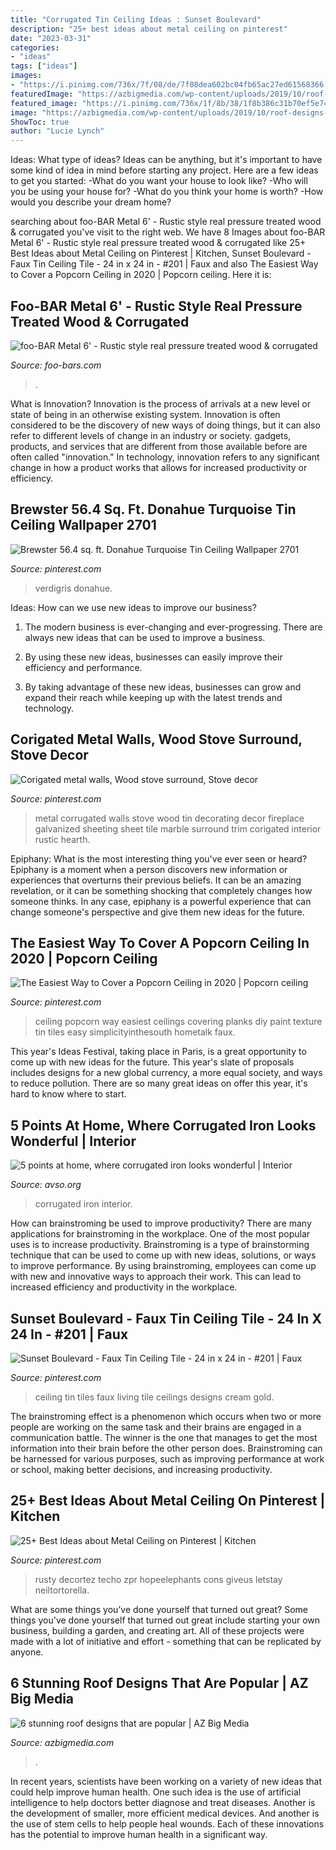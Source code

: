 ```yaml
---
title: "Corrugated Tin Ceiling Ideas : Sunset Boulevard"
description: "25+ best ideas about metal ceiling on pinterest"
date: "2023-03-31"
categories:
- "ideas"
tags: ["ideas"]
images:
- "https://i.pinimg.com/736x/7f/08/de/7f08dea602bc04fb65ac27ed61568366.jpg"
featuredImage: "https://azbigmedia.com/wp-content/uploads/2019/10/roof-designs-1024x482.png"
featured_image: "https://i.pinimg.com/736x/1f/8b/38/1f8b386c31b70ef5e749027be0f81178.jpg"
image: "https://azbigmedia.com/wp-content/uploads/2019/10/roof-designs-1024x482.png"
ShowToc: true
author: "Lucie Lynch"
---
```



Ideas: What type of ideas?
Ideas can be anything, but it's important to have some kind of idea in mind before starting any project. Here are a few ideas to get you started: 
-What do you want your house to look like? 
-Who will you be using your house for? 
-What do you think your home is worth? 
-How would you describe your dream home?

	

		
searching about foo-BAR Metal 6&#039; - Rustic style real pressure treated wood &amp; corrugated you've visit to the right web. We have 8 Images about foo-BAR Metal 6&#039; - Rustic style real pressure treated wood &amp; corrugated like 25+ Best Ideas about Metal Ceiling on Pinterest | Kitchen, Sunset Boulevard - Faux Tin Ceiling Tile - 24 in x 24 in - #201 | Faux and also The Easiest Way to Cover a Popcorn Ceiling in 2020 | Popcorn ceiling. Here it is:
		
    
## Foo-BAR Metal 6&#039; - Rustic Style Real Pressure Treated Wood &amp; Corrugated

<img loading=lazy src="https://i.etsystatic.com/7846203/r/il/f1e4fa/1281140546/il_fullxfull.1281140546_enhk.jpg" onerror="this.onerror=null;this.src='https://tse2.mm.bing.net/th?id=OIP.hf200fPvyIixd5T7hNSRJQHaJ4&amp;pid=15.1';" alt="foo-BAR Metal 6&#039; - Rustic style real pressure treated wood &amp; corrugated">

_Source: foo-bars.com_

>. 

	

What is Innovation?
Innovation is the process of arrivals at a new level or state of being in an otherwise existing system. Innovation is often considered to be the discovery of new ways of doing things, but it can also refer to different levels of change in an industry or society. gadgets, products, and services that are different from those available before are often called "innovation." In technology, innovation refers to any significant change in how a product works that allows for increased productivity or efficiency.

    
## Brewster 56.4 Sq. Ft. Donahue Turquoise Tin Ceiling Wallpaper 2701

<img loading=lazy src="https://i.pinimg.com/736x/7f/08/de/7f08dea602bc04fb65ac27ed61568366.jpg" onerror="this.onerror=null;this.src='https://tse2.mm.bing.net/th?id=OIP.fTpJkIR5FC6pwjRlKzmIxQHaHa&amp;pid=15.1';" alt="Brewster 56.4 sq. ft. Donahue Turquoise Tin Ceiling Wallpaper 2701">

_Source: pinterest.com_

>verdigris donahue. 

	

Ideas: How can we use new ideas to improve our business?
1. The modern business is ever-changing and ever-progressing. There are always new ideas that can be used to improve a business.
2. By using these new ideas, businesses can easily improve their efficiency and performance.

3. By taking advantage of these new ideas, businesses can grow and expand their reach while keeping up with the latest trends and technology.

    
## Corigated Metal Walls, Wood Stove Surround, Stove Decor

<img loading=lazy src="https://i.pinimg.com/736x/43/6a/9e/436a9e15c6bc3b99829e4101334aabe2--sheet-metal-decor-tin-walls.jpg" onerror="this.onerror=null;this.src='https://tse2.mm.bing.net/th?id=OIP.0ZUE4M4uTvSNj1sc8VxoMwHaKf&amp;pid=15.1';" alt="Corigated metal walls, Wood stove surround, Stove decor">

_Source: pinterest.com_

>metal corrugated walls stove wood tin decorating decor fireplace galvanized sheeting sheet tile marble surround trim corigated interior rustic hearth. 

	

Epiphany: What is the most interesting thing you've ever seen or heard?
Epiphany is a moment when a person discovers new information or experiences that overturns their previous beliefs. It can be an amazing revelation, or it can be something shocking that completely changes how someone thinks. In any case, epiphany is a powerful experience that can change someone's perspective and give them new ideas for the future.

    
## The Easiest Way To Cover A Popcorn Ceiling In 2020 | Popcorn Ceiling

<img loading=lazy src="https://i.pinimg.com/736x/1f/8b/38/1f8b386c31b70ef5e749027be0f81178.jpg" onerror="this.onerror=null;this.src='https://tse1.mm.bing.net/th?id=OIP.8CchPOBXlnSS7lHK4blSFwHaJ3&amp;pid=15.1';" alt="The Easiest Way to Cover a Popcorn Ceiling in 2020 | Popcorn ceiling">

_Source: pinterest.com_

>ceiling popcorn way easiest ceilings covering planks diy paint texture tin tiles easy simplicityinthesouth hometalk faux. 

	

This year's Ideas Festival, taking place in Paris, is a great opportunity to come up with new ideas for the future. This year's slate of proposals includes designs for a new global currency, a more equal society, and ways to reduce pollution. There are so many great ideas on offer this year, it's hard to know where to start.

    
## 5 Points At Home, Where Corrugated Iron Looks Wonderful | Interior

<img loading=lazy src="https://www.avso.org/wp-content/uploads/2014/11/5-points-at-home-where-corrugated-iron-looks-wonderful-1415266620.jpg" onerror="this.onerror=null;this.src='https://tse1.mm.bing.net/th?id=OIP.z6XjAi8_b5g4eUh_yeoPXAHaLH&amp;pid=15.1';" alt="5 points at home, where corrugated iron looks wonderful | Interior">

_Source: avso.org_

>corrugated iron interior. 

	

How can brainstroming be used to improve productivity?
There are many applications for brainstroming in the workplace. One of the most popular uses is to increase productivity. Brainstroming is a type of brainstorming technique that can be used to come up with new ideas, solutions, or ways to improve performance. By using brainstroming, employees can come up with new and innovative ways to approach their work. This can lead to increased efficiency and productivity in the workplace.

    
## Sunset Boulevard - Faux Tin Ceiling Tile - 24 In X 24 In - #201 | Faux

<img loading=lazy src="https://i.pinimg.com/736x/4e/fe/e6/4efee69e2724bcb42a713bc0bb4df061--gold-ceiling-tin-ceiling-tiles.jpg" onerror="this.onerror=null;this.src='https://tse3.mm.bing.net/th?id=OIP.GQKuFRWbJfR8cw-EmkiWOgHaLG&amp;pid=15.1';" alt="Sunset Boulevard - Faux Tin Ceiling Tile - 24 in x 24 in - #201 | Faux">

_Source: pinterest.com_

>ceiling tin tiles faux living tile ceilings designs cream gold. 

	

The brainstroming effect is a phenomenon which occurs when two or more people are working on the same task and their brains are engaged in a communication battle. The winner is the one that manages to get the most information into their brain before the other person does. Brainstroming can be harnessed for various purposes, such as improving performance at work or school, making better decisions, and increasing productivity.

    
## 25+ Best Ideas About Metal Ceiling On Pinterest | Kitchen

<img loading=lazy src="https://i.pinimg.com/736x/a7/63/7f/a7637f124c98c7b2d15928c135180e57.jpg" onerror="this.onerror=null;this.src='https://tse1.mm.bing.net/th?id=OIP.1u4p4ssw0SlQ4oP-4VPDkgHaJ3&amp;pid=15.1';" alt="25+ Best Ideas about Metal Ceiling on Pinterest | Kitchen">

_Source: pinterest.com_

>rusty decortez techo zpr hopeelephants cons giveus letstay neiltortorella. 

	

What are some things you’ve done yourself that turned out great?
Some things you've done yourself that turned out great include starting your own business, building a garden, and creating art. All of these projects were made with a lot of initiative and effort - something that can be replicated by anyone.

    
## 6 Stunning Roof Designs That Are Popular | AZ Big Media

<img loading=lazy src="https://azbigmedia.com/wp-content/uploads/2019/10/roof-designs-1024x482.png" onerror="this.onerror=null;this.src='https://tse3.mm.bing.net/th?id=OIP.AedVQtR4rhvEa__xouy0XAHaDf&amp;pid=15.1';" alt="6 stunning roof designs that are popular | AZ Big Media">

_Source: azbigmedia.com_

>. 

	

In recent years, scientists have been working on a variety of new ideas that could help improve human health. One such idea is the use of artificial intelligence to help doctors better diagnose and treat diseases. Another is the development of smaller, more efficient medical devices. And another is the use of stem cells to help people heal wounds. Each of these innovations has the potential to improve human health in a significant way.

